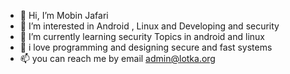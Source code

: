 - 👋 Hi, I’m Mobin Jafari
- 👀 I’m interested in Android , Linux and Developing and security
- 🌱 I’m currently learning security Topics in android and linux
- 💞️ i love programming and designing secure and fast systems
- 📫 you can reach me by email admin@lotka.org

<!---
mobinjafari/mobinjafari is a ✨ special ✨ repository because its `README.md` (this file) appears on your GitHub profile.
You can click the Preview link to take a look at your changes.
--->
